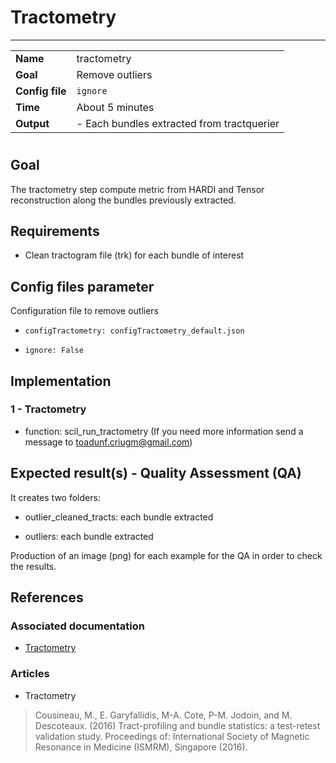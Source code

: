 # Tractometry
---

|                |                                                       |
|----------------|-------------------------------------------------------|
|**Name**        | tractometry                            |
|**Goal**        | Remove outliers |
|**Config file** | `ignore`|
|**Time**        | About 5 minutes                                         |
|**Output**      | -  Each bundles extracted from tractquerier <br>|

#

## Goal

The tractometry step compute metric from HARDI and Tensor reconstruction along the bundles previously extracted.


## Requirements

- Clean tractogram file (trk) for each bundle of interest

## Config files parameter

Configuration file to remove outliers

- `configTractometry: configTractometry_default.json`

- `ignore: False`

## Implementation

### 1 - Tractometry

- function: scil_run_tractometry (If you need more information send a message to toadunf.criugm@gmail.com)

## Expected result(s) - Quality Assessment (QA)

It creates two folders:

- outlier_cleaned_tracts: each bundle extracted

- outliers: each bundle extracted

Production of an image (png) for each example for the QA in order to check the results.

## References

### Associated documentation

- <a href="http://scil.dinf.usherbrooke.ca/wp-content/papers/cote-etal-ismrm15.pdf" target="_blank">Tractometry</a>

### Articles 

- Tractometry

> Cousineau, M., E. Garyfallidis, M-A. Cote, P-M. Jodoin, and M. Descoteaux. (2016) Tract-profiling and bundle statistics: a test-retest validation study. Proceedings of: International Society of Magnetic Resonance in Medicine (ISMRM), Singapore (2016).


